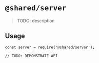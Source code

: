 # `@shared/server`

> TODO: description

## Usage

```
const server = require('@shared/server');

// TODO: DEMONSTRATE API
```
